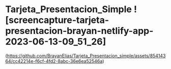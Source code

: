 # Tarjeta_Presentacion_Simple ![screencapture-tarjeta-presentacion-brayan-netlify-app-2023-06-13-09_51_26]
(https://github.com/BrayanElias/Tarjeta_Presentacion_simple/assets/85414364/cc42214e-f6cf-4fd2-8abc-36e6ea52546a)



